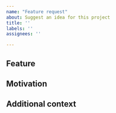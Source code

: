 ```yaml
---
name: "Feature request"
about: Suggest an idea for this project
title: ''
labels: ''
assignees: ''

---
```


## Feature

## Motivation

## Additional context
